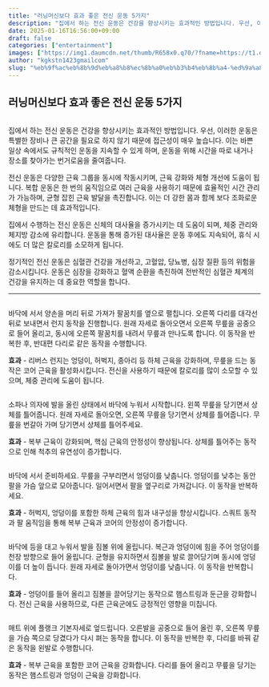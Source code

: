 ```yaml
---
title: "러닝머신보다 효과 좋은 전신 운동 5가지"
description: "집에서 하는 전신 운동은 건강을 향상시키는 효과적인 방법입니다. 우선, 이러한 운동은 특별한 장비나 큰 공간을 필요로 하지 않기 때문에 접근성이 매우 높습니다. 이는 바쁜 일상 속에서도 규칙적인 운동을 지속할 수 있게 하며, 운동을 위해 시간을 따로 내거나 장소를 찾아"
date: 2025-01-16T16:56:00+09:00
draft: false
categories: ["entertainment"]
images: ["https://img1.daumcdn.net/thumb/R658x0.q70/?fname=https://t1.daumcdn.net/news/202403/22/tenbody/20240322100600819jakg.jpg", "https://t1.daumcdn.net/news/202403/22/tenbody/20240322100601126rytf.gif", "https://t1.daumcdn.net/news/202403/22/tenbody/20240322100601664ycdi.gif", "https://t1.daumcdn.net/news/202403/22/tenbody/20240322100602430tfdi.gif", "https://t1.daumcdn.net/news/202403/22/tenbody/20240322100603013lveq.gif"]
author: "kgkstn1423gmailcom"
slug: "%eb%9f%ac%eb%8b%9d%eb%a8%b8%ec%8b%a0%eb%b3%b4%eb%8b%a4-%ed%9a%a8%ea%b3%bc-%ec%a2%8b%ec%9d%80-%ec%a0%84%ec%8b%a0-%ec%9a%b4%eb%8f%99-5%ea%b0%80%ec%a7%80"
---
```


<h2 >러닝머신보다 효과 좋은 전신 운동 5가지</h2> <figure ><img src="https://img1.daumcdn.net/thumb/R658x0.q70/?fname=https://t1.daumcdn.net/news/202403/22/tenbody/20240322100600819jakg.jpg" alt=""/></figure> <p>집에서 하는 전신 운동은 건강을 향상시키는 효과적인 방법입니다. 우선, 이러한 운동은 특별한 장비나 큰 공간을 필요로 하지 않기 때문에 접근성이 매우 높습니다. 이는 바쁜 일상 속에서도 규칙적인 운동을 지속할 수 있게 하며, 운동을 위해 시간을 따로 내거나 장소를 찾아가는 번거로움을 줄여줍니다.</p> <p>전신 운동은 다양한 근육 그룹을 동시에 작동시키며, 근육 강화와 체형 개선에 도움이 됩니다. 복합 운동은 한 번의 움직임으로 여러 근육을 사용하기 때문에 효율적인 시간 관리가 가능하며, 균형 잡힌 근육 발달을 촉진합니다. 이는 더 강한 몸과 함께 보다 조화로운 체형을 만드는 데 효과적입니다.</p> <p>집에서 수행하는 전신 운동은 신체의 대사율을 증가시키는 데 도움이 되며, 체중 관리와 체지방 감소에 유리합니다. 운동을 통해 증가된 대사율은 운동 후에도 지속되어, 휴식 시에도 더 많은 칼로리를 소모하게 됩니다.</p> <p>정기적인 전신 운동은 심혈관 건강을 개선하고, 고혈압, 당뇨병, 심장 질환 등의 위험을 감소시킵니다. 운동은 심장을 강화하고 혈액 순환을 촉진하여 전반적인 심혈관 체계의 건강을 유지하는 데 중요한 역할을 합니다.</p> <hr /> <figure ><img src="https://t1.daumcdn.net/news/202403/22/tenbody/20240322100601126rytf.gif" alt=""/></figure> <p>바닥에 서서 양손을 머리 뒤로 가져가 팔꿈치를 옆으로 펼칩니다. 오른쪽 다리를 대각선 뒤로 보내면서 런지 동작을 진행합니다. 원래 자세로 돌아오면서 오른쪽 무릎을 공중으로 들어 올리고, 동시에 오른쪽 팔꿈치를 내려서 무릎과 만나도록 합니다. 이 동작을 반복한 후, 반대편 다리로 같은 동작을 수행합니다.</p> <p><strong>효과</strong> - 리버스 런지는 엉덩이, 허벅지, 종아리 등 하체 근육을 강화하며, 무릎을 드는 동작은 코어 근육을 활성화시킵니다. 전신을 사용하기 때문에 칼로리를 많이 소모할 수 있으며, 체중 관리에 도움이 됩니다.</p> <figure ><img src="https://t1.daumcdn.net/news/202403/22/tenbody/20240322100601664ycdi.gif" alt=""/></figure> <p>소파나 의자에 발을 올린 상태에서 바닥에 누워서 시작합니다. 왼쪽 무릎을 당기면서 상체를 틀어줍니다. 원래 자세로 돌아오면, 오른쪽 무릎을 당기면서 상체를 틀어줍니다. 무릎을 번갈아 가며 당기면서 상체를 틀어주세요.</p> <p><strong>효과</strong> - 복부 근육이 강화되며, 핵심 근육의 안정성이 향상됩니다. 상체를 틀어주는 동작으로 인해 척추의 유연성이 증가합니다.</p> <figure ><img src="https://t1.daumcdn.net/news/202403/22/tenbody/20240322100602430tfdi.gif" alt=""/></figure> <p>바닥에 서서 준비하세요. 무릎을 구부리면서 엉덩이를 낮춥니다. 엉덩이를 낮추는 동안 팔을 가슴 앞으로 모아줍니다. 일어서면서 팔을 옆구리로 가져갑니다. 이 동작을 반복하세요.</p> <p><strong>효과</strong> - 허벅지, 엉덩이를 포함한 하체 근육의 힘과 내구성을 향상시킵니다. 스쿼트 동작과 팔 움직임을 통해 복부 근육과 코어의 안정성이 증가합니다.</p> <figure ><img src="https://t1.daumcdn.net/news/202403/22/tenbody/20240322100603013lveq.gif" alt=""/></figure> <p>바닥에 등을 대고 누워서 발을 짐볼 위에 올립니다. 복근과 엉덩이에 힘을 주어 엉덩이를 천장 방향으로 들어 올립니다. 균형을 유지하면서 짐볼을 발로 끌어당기며 동시에 엉덩이를 더 높이 듭니다. 원래 자세로 돌아가면서 엉덩이를 낮춥니다. 이 동작을 반복합니다.</p> <p><strong>효과</strong> - 엉덩이를 들어 올리고 짐볼을 끌어당기는 동작으로 햄스트링과 둔근을 강화합니다. 전신 근육을 사용하므로, 다른 근육군에도 긍정적인 영향을 미칩니다.</p> <figure ><img src="https://t1.daumcdn.net/news/202403/22/tenbody/20240322100603499evta.gif" alt=""/></figure> <p>매트 위에 플랭크 기본자세로 엎드립니다. 오른발을 공중으로 들어 올린 후, 오른쪽 무릎을 가슴 쪽으로 당겼다가 다시 펴는 동작을 합니다. 이 동작을 반복한 후, 다리를 바꿔 같은 동작을 왼발로 수행합니다.</p> <p><strong>효과</strong> - 복부 근육을 포함한 코어 근육을 강화합니다. 다리를 들어 올리고 무릎을 당기는 동작은 햄스트링과 엉덩이 근육을 강화합니다.</p>